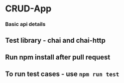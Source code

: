 # CRUD-App

### Basic api details 

## Test library - chai and chai-http 

## Run npm install after pull request 

## To run test cases - use `npm run test`
